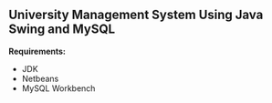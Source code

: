 ## University Management System Using Java Swing and MySQL

**Requirements:**

  - JDK
  - Netbeans
  - MySQL Workbench

